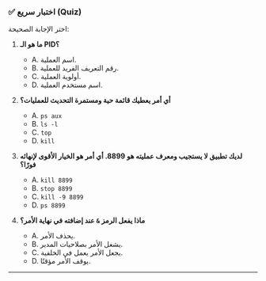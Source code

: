### ✅ اختبار سريع (Quiz)
اختر الإجابة الصحيحة:

1.  **ما هو الـ PID؟**
    * A. اسم العملية.
    * B. رقم التعريف الفريد للعملية.
    * C. أولوية العملية.
    * D. اسم مستخدم العملية.

2.  **أي أمر يعطيك قائمة حية ومستمرة التحديث للعمليات؟**
    * A. `ps aux`
    * B. `ls -l`
    * C. `top`
    * D. `kill`

3.  **لديك تطبيق لا يستجيب ومعرف عمليته هو 8899. أي أمر هو الخيار الأقوى لإنهائه فورًا؟**
    * A. `kill 8899`
    * B. `stop 8899`
    * C. `kill -9 8899`
    * D. `ps 8899`

4.  **ماذا يفعل الرمز `&` عند إضافته في نهاية الأمر؟**
    * A. يحذف الأمر.
    * B. يشغل الأمر بصلاحيات المدير.
    * C. يجعل الأمر يعمل في الخلفية.
    * D. يوقف الأمر مؤقتًا.

---